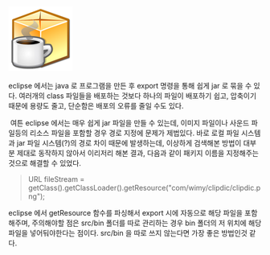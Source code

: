 <span class="Apple-style-span" style="font-size: 9pt; line-height: 1.5;"></span>
<span class="Apple-style-span" style="font-size: 9pt; line-height: 1.5;"><img src="Nuvola_mimetypes_java_jar.png" width="128" height="128" />
</span>

eclipse 에서는 java 로 프로그램을 만든 후 export 명령을 통해 쉽게 jar 로 묶을 수 있다. 여러개의 class 파일들을 배포하는 것보다 하나의 파일이 배포하기 쉽고, 압축이기 때문에 용량도 줄고, 단순함은 배포의 오류를 줄일 수도 있다.

 여튼 eclipse 에서는 매우 쉽게 jar 파일을 만들 수 있는데, 이미지 파일이나 사운드 파일등의 리소스 파일을 포함할 경우 경로 지정에 문제가 제법있다. 바로 로컬 파일 시스템과 jar 파일 시스템(?)의 경로 차이 때문에 발생하는데, 이상하게 검색해본 방법이 대부분 제대로 동작하지 않아서 이리저리 해본 결과, 다음과 같이 패키지 이름을 지정해주는 것으로 해결할 수 있었다.

> URL fileStream = getClass().getClassLoader().getResource("com/wimy/clipdic/clipdic.png");

eclipse 에서 getResource 함수를 파싱해서 export 시에 자동으로 해당 파일을 포함해주며, 주의해야할 점은 src/bin 폴더를 따로 관리하는 경우 bin 폴더의 저 위치에 해당 파일을 넣어둬야한다는 점이다. src/bin 을 따로 쓰지 않는다면 가장 좋은 방법인것 같다.


